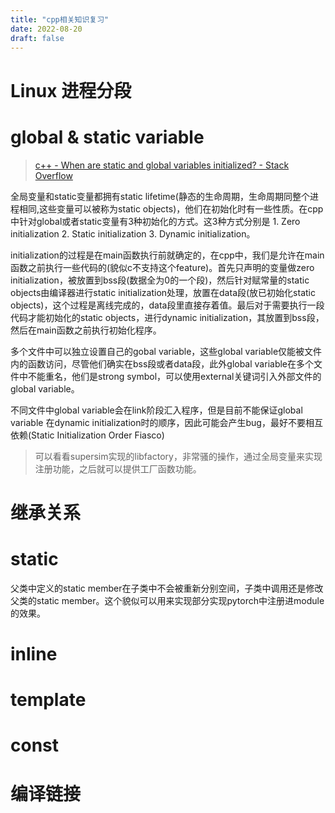 ```yaml
---
title: "cpp相关知识复习"
date: 2022-08-20
draft: false
---
```


# Linux 进程分段

# global & static variable

> [c++ - When are static and global variables initialized? - Stack Overflow](https://stackoverflow.com/questions/17783210/when-are-static-and-global-variables-initialized)

全局变量和static变量都拥有static lifetime(静态的生命周期，生命周期同整个进程相同,这些变量可以被称为static objects)，他们在初始化时有一些性质。在cpp中针对global或者static变量有3种初始化的方式。这3种方式分别是 1. Zero initialization 2. Static initialization 3. Dynamic initialization。

initialization的过程是在main函数执行前就确定的，在cpp中，我们是允许在main函数之前执行一些代码的(貌似c不支持这个feature)。首先只声明的变量做zero initialization，被放置到bss段(数据全为0的一个段)，然后针对赋常量的static objects由编译器进行static initialization处理，放置在data段(放已初始化static objects)，这个过程是离线完成的，data段里直接存着值。最后对于需要执行一段代码才能初始化的static objects，进行dynamic initialization，其放置到bss段，然后在main函数之前执行初始化程序。

多个文件中可以独立设置自己的gobal variable，这些global variable仅能被文件内的函数访问，尽管他们确实在bss段或者data段，此外global variable在多个文件中不能重名，他们是strong symbol，可以使用external关键词引入外部文件的global variable。

不同文件中global variable会在link阶段汇入程序，但是目前不能保证global variable 在dynamic initialization时的顺序，因此可能会产生bug，最好不要相互依赖(Static Initialization Order Fiasco)

> 可以看看supersim实现的libfactory，非常骚的操作，通过全局变量来实现注册功能，之后就可以提供工厂函数功能。

# 继承关系

# static

父类中定义的static member在子类中不会被重新分别空间，子类中调用还是修改父类的static member。这个貌似可以用来实现部分实现pytorch中注册进module的效果。



# inline

# template

# const

# 编译链接
